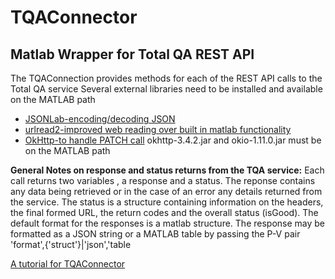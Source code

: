 # TQAConnector
## Matlab Wrapper for Total QA REST API

The TQAConnection provides methods for each of the REST API calls to the Total QA service
Several external libraries need to be installed and available on the MATLAB path
* [JSONLab-encoding/decoding JSON](https://www.mathworks.com/matlabcentral/fileexchange/33381-jsonlab--a-toolbox-to-encode-decode-json-files?s_tid=srchtitle)
* [urlread2-improved web reading over built in matlab functionality](https://www.mathworks.com/matlabcentral/fileexchange/35693-urlread2)
* [OkHttp-to handle PATCH call](http://square.github.io/okhttp) okhttp-3.4.2.jar and okio-1.11.0.jar must be on the MATLAB path
 
 **General Notes on response and status returns from the TQA service:**
Each call returns two variables , a response and a status. The reponse contains any data being retrieved or in the case of an error any details returned from the service. The status is a structure containing information on the headers, the final formed URL, the return codes and the overall status (isGood).
The default format for the responses is a matlab structure. The response may be formatted as a JSON string or a MATLAB table by passing the P-V pair 'format',{'struct'}|'json','table

[A tutorial for TQAConnector](https://docs.google.com/document/d/e/2PACX-1vTTxaSYClv6MhNcMix9M9Eu4yEkqiKOHosV8HOiEhrUvy0lgB3ICyelL-Va3ItnPp0uZaBDB-jhT-8B/pub)

